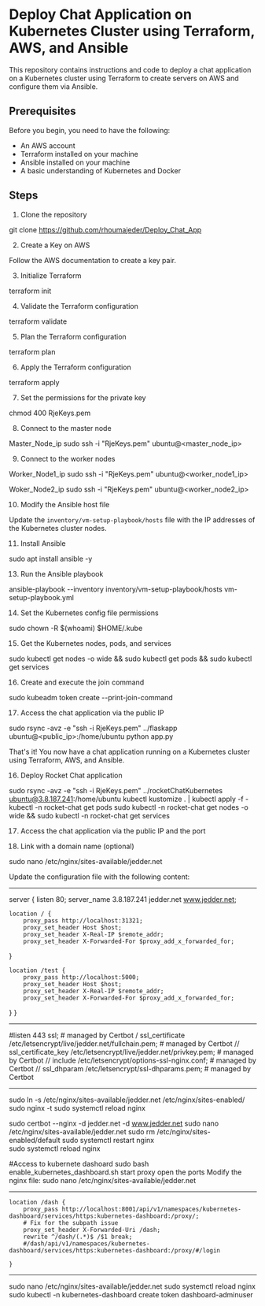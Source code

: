 # Deploy Chat Application on Kubernetes Cluster using Terraform, AWS, and Ansible

This repository contains instructions and code to deploy a chat application on a Kubernetes cluster using Terraform to create servers on AWS and configure them via Ansible.

## Prerequisites

Before you begin, you need to have the following:

- An AWS account
- Terraform installed on your machine
- Ansible installed on your machine
- A basic understanding of Kubernetes and Docker

## Steps

1. Clone the repository

git clone https://github.com/rhoumajeder/Deploy_Chat_App


2. Create a Key on AWS

Follow the AWS documentation to create a key pair.

3. Initialize Terraform

terraform init

4. Validate the Terraform configuration

terraform validate

5. Plan the Terraform configuration

terraform plan

6. Apply the Terraform configuration

terraform apply

7. Set the permissions for the private key

chmod 400 RjeKeys.pem

8. Connect to the master node

Master_Node_ip
sudo ssh -i "RjeKeys.pem" ubuntu@<master_node_ip>

9. Connect to the worker nodes

Worker_Node1_ip
sudo ssh -i "RjeKeys.pem" ubuntu@<worker_node1_ip>

Woker_Node2_ip
sudo ssh -i "RjeKeys.pem" ubuntu@<worker_node2_ip>

10. Modify the Ansible host file

Update the `inventory/vm-setup-playbook/hosts` file with the IP addresses of the Kubernetes cluster nodes.

11. Install Ansible

sudo apt install ansible -y

13. Run the Ansible playbook

ansible-playbook --inventory inventory/vm-setup-playbook/hosts vm-setup-playbook.yml

14. Set the Kubernetes config file permissions

sudo chown -R $(whoami) $HOME/.kube

15. Get the Kubernetes nodes, pods, and services

sudo kubectl get nodes -o wide && sudo kubectl get pods && sudo kubectl get services

16. Create and execute the join command

sudo kubeadm token create --print-join-command

17. Access the chat application via the public IP


sudo rsync -avz -e "ssh -i RjeKeys.pem" ../flaskapp ubuntu@<public_ip>:/home/ubuntu
python app.py

That's it! You now have a chat application running on a Kubernetes cluster using Terraform, AWS, and Ansible.


16. Deploy Rocket Chat application

sudo rsync -avz -e "ssh -i RjeKeys.pem" ../rocketChatKubernetes ubuntu@3.8.187.241:/home/ubuntu
kubectl kustomize . | kubectl apply -f -
kubectl -n rocket-chat get pods
sudo kubectl -n rocket-chat get nodes -o wide && sudo kubectl -n rocket-chat get services


17. Access the chat application via the public IP and the port

18. Link with a domain name (optional)


sudo nano /etc/nginx/sites-available/jedder.net


Update the configuration file with the following content:

___________________________________________________________________________________________
server {
    listen 80;
    server_name 3.8.187.241 jedder.net www.jedder.net;

    location / {
        proxy_pass http://localhost:31321;
        proxy_set_header Host $host;
        proxy_set_header X-Real-IP $remote_addr;
        proxy_set_header X-Forwarded-For $proxy_add_x_forwarded_for;
}

    location /test {
        proxy_pass http://localhost:5000;
        proxy_set_header Host $host;
        proxy_set_header X-Real-IP $remote_addr;
        proxy_set_header X-Forwarded-For $proxy_add_x_forwarded_for;
}
}
___________________________________________________________________________________________
#listen 443 ssl; # managed by Certbot
 /   ssl_certificate /etc/letsencrypt/live/jedder.net/fullchain.pem; # managed by Certbot
  //  ssl_certificate_key /etc/letsencrypt/live/jedder.net/privkey.pem; # managed by Certbot
   // include /etc/letsencrypt/options-ssl-nginx.conf; # managed by Certbot
   // ssl_dhparam /etc/letsencrypt/ssl-dhparams.pem; # managed by Certbot
___________________________________________________________________________________________


sudo ln -s /etc/nginx/sites-available/jedder.net /etc/nginx/sites-enabled/
sudo nginx -t
sudo systemctl reload nginx

sudo certbot --nginx -d jedder.net -d www.jedder.net
sudo nano /etc/nginx/sites-available/jedder.net
sudo rm /etc/nginx/sites-enabled/default
sudo systemctl restart nginx  
sudo systemctl reload nginx 

#Access to kubernete dashoard
sudo bash enable_kubernetes_dashboard.sh
start proxy
open the ports
Modify the nginx file:
sudo nano /etc/nginx/sites-available/jedder.net
___________________________________________________________________________________________
    location /dash {
        proxy_pass http://localhost:8001/api/v1/namespaces/kubernetes-dashboard/services/https:kubernetes-dashboard:/proxy/;
        # Fix for the subpath issue
        proxy_set_header X-Forwarded-Uri /dash;
        rewrite ^/dash/(.*)$ /$1 break;
        #/dash/api/v1/namespaces/kubernetes-dashboard/services/https:kubernetes-dashboard:/proxy/#/login

    }

___________________________________________________________________________________________

sudo nano /etc/nginx/sites-available/jedder.net
sudo systemctl reload nginx 
sudo kubectl -n kubernetes-dashboard create token dashboard-adminuser



